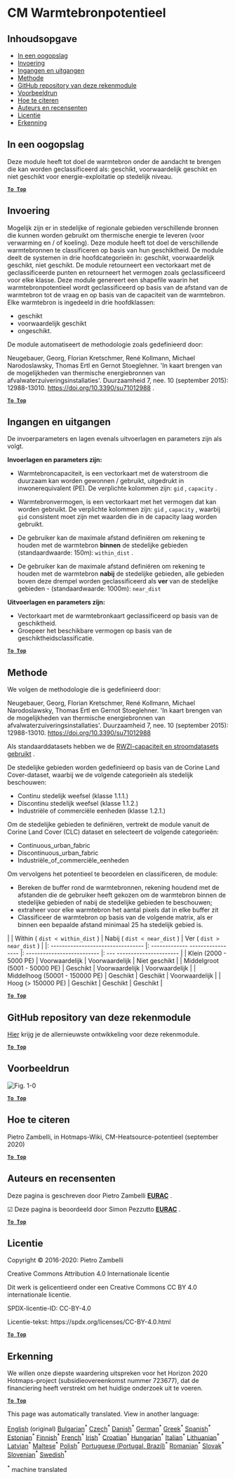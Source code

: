 <h1><a class="anchor" id="cm-heat-source-potential" href="#cm-heat-source-potential"><i class="fa fa-link"></i></a>CM Warmtebronpotentieel</h1><h2><a class="anchor" id="table-of-contents" href="#table-of-contents"><i class="fa fa-link"></i></a> Inhoudsopgave</h2><ul><li> <a href="#in-a-glance">In een oogopslag</a></li><li> <a href="#introduction">Invoering</a></li><li> <a href="#inputs-and-outputs">Ingangen en uitgangen</a></li><li> <a href="#method">Methode</a></li><li> <a href="#github-repository-of-this-calculation-module">GitHub repository van deze rekenmodule</a></li><li> <a href="#sample-run">Voorbeeldrun</a></li><li> <a href="#how-to-cite">Hoe te citeren</a></li><li> <a href="#authors-and-reviewers">Auteurs en recensenten</a></li><li> <a href="#license">Licentie</a></li><li> <a href="#acknowledgement">Erkenning</a></li></ul><h2><a class="anchor" id="in-a-glance" href="#in-a-glance"><i class="fa fa-link"></i></a> In een oogopslag</h2><p> Deze module heeft tot doel de warmtebron onder de aandacht te brengen die kan worden geclassificeerd als: geschikt, voorwaardelijk geschikt en niet geschikt voor energie-exploitatie op stedelijk niveau.</p><p> <a href="#table-of-contents"><strong><code>To Top</code></strong></a></p><h2><a class="anchor" id="introduction" href="#introduction"><i class="fa fa-link"></i></a> Invoering</h2><p> Mogelijk zijn er in stedelijke of regionale gebieden verschillende bronnen die kunnen worden gebruikt om thermische energie te leveren (voor verwarming en / of koeling). Deze module heeft tot doel de verschillende warmtebronnen te classificeren op basis van hun geschiktheid. De module deelt de systemen in drie hoofdcategorieën in: geschikt, voorwaardelijk geschikt, niet geschikt. De module retourneert een vectorkaart met de geclassificeerde punten en retourneert het vermogen zoals geclassificeerd voor elke klasse. Deze module genereert een shapefile waarin het warmtebronpotentieel wordt geclassificeerd op basis van de afstand van de warmtebron tot de vraag en op basis van de capaciteit van de warmtebron. Elke warmtebron is ingedeeld in drie hoofdklassen:</p><ul><li> geschikt</li><li> voorwaardelijk geschikt</li><li> ongeschikt.</li></ul><p> De module automatiseert de methodologie zoals gedefinieerd door:</p><p> Neugebauer, Georg, Florian Kretschmer, René Kollmann, Michael Narodoslawsky, Thomas Ertl en Gernot Stoeglehner. &#39;In kaart brengen van de mogelijkheden van thermische energiebronnen van afvalwaterzuiveringsinstallaties&#39;. Duurzaamheid 7, nee. 10 (september 2015): 12988-13010. <a href="https://doi.org/10.3390/su71012988">https://doi.org/10.3390/su71012988</a> .</p><p> <a href="#table-of-contents"><strong><code>To Top</code></strong></a></p><h2><a class="anchor" id="inputs-and-outputs" href="#inputs-and-outputs"><i class="fa fa-link"></i></a> Ingangen en uitgangen</h2><p> De invoerparameters en lagen evenals uitvoerlagen en parameters zijn als volgt.</p><p> <strong>Invoerlagen en parameters zijn:</strong></p><ul><li><p> Warmtebroncapaciteit, is een vectorkaart met de waterstroom die duurzaam kan worden gewonnen / gebruikt, uitgedrukt in inwonerequivalent (PE). De verplichte kolommen zijn: <code>gid</code> , <code>capacity</code> .</p></li><li><p> Warmtebronvermogen, is een vectorkaart met het vermogen dat kan worden gebruikt. De verplichte kolommen zijn: <code>gid</code> , <code>capacity</code> , waarbij <code>gid</code> consistent moet zijn met waarden die in de capacity laag worden gebruikt.</p></li><li><p> De gebruiker kan de maximale afstand definiëren om rekening te houden met de warmtebron <strong>binnen</strong> de stedelijke gebieden (standaardwaarde: 150m): <code>within_dist</code> .</p></li><li><p> De gebruiker kan de maximale afstand definiëren om rekening te houden met de warmtebron <strong>nabij</strong> de stedelijke gebieden, alle gebieden boven deze drempel worden geclassificeerd als <strong>ver</strong> van de stedelijke gebieden - (standaardwaarde: 1000m): <code>near_dist</code></p></li></ul><p> <strong>Uitvoerlagen en parameters zijn:</strong></p><ul><li> Vectorkaart met de warmtebronkaart geclassificeerd op basis van de geschiktheid.</li><li> Groepeer het beschikbare vermogen op basis van de geschiktheidsclassificatie.</li></ul><p> <a href="#table-of-contents"><strong><code>To Top</code></strong></a></p><h2><a class="anchor" id="method" href="#method"><i class="fa fa-link"></i></a> Methode</h2><p> We volgen de methodologie die is gedefinieerd door:</p><p> Neugebauer, Georg, Florian Kretschmer, René Kollmann, Michael Narodoslawsky, Thomas Ertl en Gernot Stoeglehner. &#39;In kaart brengen van de mogelijkheden van thermische energiebronnen van afvalwaterzuiveringsinstallaties&#39;. Duurzaamheid 7, nee. 10 (september 2015): 12988-13010. <a href="https://doi.org/10.3390/su71012988.">https://doi.org/10.3390/su71012988</a></p><p> Als standaarddatasets hebben we de <a href="https://gitlab.com/hotmaps/potential/WWTP/">RWZI-capaciteit en stroomdatasets gebruikt</a> .</p><p> De stedelijke gebieden worden gedefinieerd op basis van de Corine Land Cover-dataset, waarbij we de volgende categorieën als stedelijk beschouwen:</p><ul><li> Continu stedelijk weefsel (klasse 1.1.1.)</li><li> Discontinu stedelijk weefsel (klasse 1.1.2.)</li><li> Industriële of commerciële eenheden (klasse 1.2.1.)</li></ul><p> Om de stedelijke gebieden te definiëren, vertrekt de module vanuit de Corine Land Cover (CLC) dataset en selecteert de volgende categorieën:</p><ul><li> Continuous_urban_fabric</li><li> Discontinuous_urban_fabric</li><li> Industriële_of_commerciële_eenheden</li></ul><p> Om vervolgens het potentieel te beoordelen en classificeren, de module:</p><ul><li> Bereken de buffer rond de warmtebronnen, rekening houdend met de afstanden die de gebruiker heeft gekozen om de warmtebron binnen de stedelijke gebieden of nabij de stedelijke gebieden te beschouwen;</li><li> extraheer voor elke warmtebron het aantal pixels dat in elke buffer zit</li><li> Classificeer de warmtebron op basis van de volgende matrix, als er binnen een bepaalde afstand minimaal 25 ha stedelijk gebied is.</li></ul><p> | | Within ( <code>dist &lt; within_dist</code> ) | Nabij ( <code>dist &lt; near_dist</code> ) | Ver ( <code>dist &gt; near_dist</code> ) | |: --------------------------------- |: ------------- ----------------- |: -------------------------- |: --- ---------------------- | | Klein (2000 - 5000 PE) | Voorwaardelijk | Voorwaardelijk | Niet geschikt | | Middelgroot (5001 - 50000 PE) | Geschikt | Voorwaardelijk | Voorwaardelijk | | Middelhoog (50001 - 150000 PE) | Geschikt | Geschikt | Voorwaardelijk | | Hoog (&gt; 150000 PE) | Geschikt | Geschikt | Geschikt |</p><p> <a href="#table-of-contents"><strong><code>To Top</code></strong></a></p><h2><a class="anchor" id="github-repository-of-this-calculation-module" href="#github-repository-of-this-calculation-module"><i class="fa fa-link"></i></a> GitHub repository van deze rekenmodule</h2><p> <a href="https://github.com/HotMaps/heatsource_potential/tree/develop">Hier</a> krijg je de allernieuwste ontwikkeling voor deze rekenmodule.</p><p> <a href="#table-of-contents"><strong><code>To Top</code></strong></a></p><h2><a class="anchor" id="sample-run" href="#sample-run"><i class="fa fa-link"></i></a> Voorbeeldrun</h2><img alt="Fig. 1-0" src="https://wiki.hotmaps.hevs.ch/en/CM-Heatsource-potential/cm-heat.png" title="Voer de warmtebron CM uit"/><p> <a href="#table-of-contents"><strong><code>To Top</code></strong></a></p><h2><a class="anchor" id="how-to-cite" href="#how-to-cite"><i class="fa fa-link"></i></a> Hoe te citeren</h2><p> Pietro Zambelli, in Hotmaps-Wiki, CM-Heatsource-potentieel (september 2020)</p><p> <a href="#table-of-contents"><strong><code>To Top</code></strong></a></p><h2><a class="anchor" id="authors-and-reviewers" href="#authors-and-reviewers"><i class="fa fa-link"></i></a> Auteurs en recensenten</h2><p> Deze pagina is geschreven door Pietro Zambelli <strong><a href="http://www.eurac.edu">EURAC</a></strong> .</p><p> ☑ Deze pagina is beoordeeld door Simon Pezzutto <strong><a href="http://www.eurac.edu">EURAC</a></strong> .</p><p> <a href="#table-of-contents"><strong><code>To Top</code></strong></a></p><h2><a class="anchor" id="license" href="#license"><i class="fa fa-link"></i></a> Licentie</h2><p> Copyright © 2016-2020: Pietro Zambelli</p><p> Creative Commons Attribution 4.0 Internationale licentie</p><p> Dit werk is gelicentieerd onder een Creative Commons CC BY 4.0 internationale licentie.</p><p> SPDX-licentie-ID: CC-BY-4.0</p><p> Licentie-tekst: https://spdx.org/licenses/CC-BY-4.0.html</p><p> <a href="#table-of-contents"><strong><code>To Top</code></strong></a></p><h2><a class="anchor" id="acknowledgement" href="#acknowledgement"><i class="fa fa-link"></i></a> Erkenning</h2><p> We willen onze diepste waardering uitspreken voor het Horizon 2020 Hotmaps-project (subsidieovereenkomst nummer 723677), dat de financiering heeft verstrekt om het huidige onderzoek uit te voeren.</p><p> <a href="#table-of-contents"><strong><code>To Top</code></strong></a></p>
<!--- THIS IS A SUPER UNIQUE IDENTIFIER -->

This page was automatically translated. View in another language:

[English](../en/CM-Heat-source-potential) (original) [Bulgarian](../bg/CM-Heat-source-potential)<sup>\*</sup> [Czech](../cs/CM-Heat-source-potential)<sup>\*</sup> [Danish](../da/CM-Heat-source-potential)<sup>\*</sup> [German](../de/CM-Heat-source-potential)<sup>\*</sup> [Greek](../el/CM-Heat-source-potential)<sup>\*</sup> [Spanish](../es/CM-Heat-source-potential)<sup>\*</sup> [Estonian](../et/CM-Heat-source-potential)<sup>\*</sup> [Finnish](../fi/CM-Heat-source-potential)<sup>\*</sup> [French](../fr/CM-Heat-source-potential)<sup>\*</sup> [Irish](../ga/CM-Heat-source-potential)<sup>\*</sup> [Croatian](../hr/CM-Heat-source-potential)<sup>\*</sup> [Hungarian](../hu/CM-Heat-source-potential)<sup>\*</sup> [Italian](../it/CM-Heat-source-potential)<sup>\*</sup> [Lithuanian](../lt/CM-Heat-source-potential)<sup>\*</sup> [Latvian](../lv/CM-Heat-source-potential)<sup>\*</sup> [Maltese](../mt/CM-Heat-source-potential)<sup>\*</sup>  [Polish](../pl/CM-Heat-source-potential)<sup>\*</sup> [Portuguese (Portugal, Brazil)](../pt/CM-Heat-source-potential)<sup>\*</sup> [Romanian](../ro/CM-Heat-source-potential)<sup>\*</sup> [Slovak](../sk/CM-Heat-source-potential)<sup>\*</sup> [Slovenian](../sl/CM-Heat-source-potential)<sup>\*</sup> [Swedish](../sv/CM-Heat-source-potential)<sup>\*</sup> 

<sup>\*</sup> machine translated
